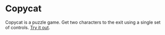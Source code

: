 # Copycat

Copycat is a puzzle game. Get two characters to the exit using a single set of controls. [Try it out](https://alaricus.github.io/copycat/).
